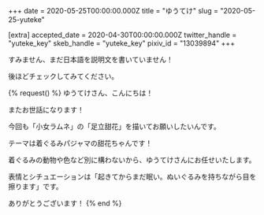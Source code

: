 +++
date = 2020-05-25T00:00:00.000Z
title = "ゆうてけ"
slug = "2020-05-25-yuteke"

[extra]
accepted_date = 2020-04-30T00:00:00.000Z
twitter_handle = "yuteke_key"
skeb_handle = "yuteke_key"
pixiv_id = "13039894"
+++

すみません、まだ日本語を説明文を書いていません！

後ほどチェックしてみてください。

{% request() %}
ゆうてけさん、こんにちは！

またお世話になります！

今回も「小女ラムネ」の「足立甜花」を描いてお願いしたいんです。

テーマは着ぐるみパジャマの甜花ちゃんです！

着ぐるみの動物や色など別に構わないから、ゆうてけさんにお任せいたします。

表情とシチュエーションは「起きてからまだ眠い。ぬいぐるみを持ちながら目を擦ります」です。
 
ありがとうございます！
{% end %}

